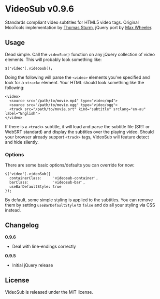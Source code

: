 # VideoSub v0.9.6 #

Standards compliant video subtitles for HTML5 video tags. Original MooTools implementation by [Thomas Sturm](http://www.storiesinflight.com/js_videosub/), jQuery port by [Max Wheeler](http://www.icelab.com.au).

## Usage ##

Dead simple. Call the `videoSub()` function on any jQuery collection of video elements. This will probably look something like:

    $('video').videoSub();

Doing the following will parse the `<video>` elements you've specified and look for a `<track>` element. Your HTML should look something like the following:

    <video>
      <source src="/path/to/movie.mp4" type="video/mp4">
      <source src="/path/to/movie.ogg" type="video/ogg">
      <track src="/path/to/movie.srt" kind="subtitle" srclang="en-au" label="English">
    </video>

If there is a `<track>` subtitle, it will load and parse the subtitle file (SRT or WebSRT standard) and display the subtitles over the playing video. Should your browser already support `<track>` tags, VideoSub will feature detect and hide silently.

### Options ###

There are some basic options/defaults you can override for now:

    $('video').videoSub({
      containerClass:     'videosub-container',
      barClass:           'videosub-bar',
      useBarDefaultStyle: true
    });

By default, some simple styling is applied to the subtitles. You can remove them by setting `useBarDefaultStyle` to `false` and do all your styling via CSS instead.

## Changelog ##

**0.9.6**

* Deal with line-endings correctly

**0.9.5**

* Initial jQuery release

## License ##

VideoSub is released under the MIT license.